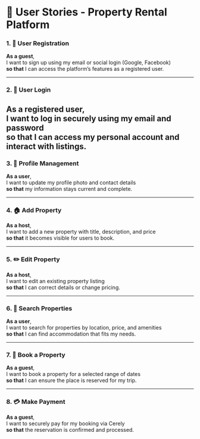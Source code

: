 
# 📖 User Stories - Property Rental Platform

### 1. 👤 User Registration

**As a guest**,  
I want to sign up using my email or social login (Google, Facebook)  
**so that** I can access the platform’s features as a registered user.

---
### 2. 🔐 User Login
**As a registered user**,  
I want to log in securely using my email and password  
**so that** I can access my personal account and interact with listings.
---
### 3. 📝 Profile Management

**As a user**,  
I want to update my profile photo and contact details  
**so that** my information stays current and complete.

---

### 4. 🏠 Add Property

**As a host**,  
I want to add a new property with title, description, and price  
**so that** it becomes visible for users to book.

---

### 5. ✏️ Edit Property

**As a host**,  
I want to edit an existing property listing  
**so that** I can correct details or change pricing.

---
### 6. 🔎 Search Properties

**As a user**,  
I want to search for properties by location, price, and amenities  
**so that** I can find accommodation that fits my needs.

---
### 7. 📆 Book a Property

**As a guest**,  
I want to book a property for a selected range of dates  
**so that** I can ensure the place is reserved for my trip.

---

### 8. 💳 Make Payment

**As a guest**,  
I want to securely pay for my booking via Cerely  
**so that** the reservation is confirmed and processed.
